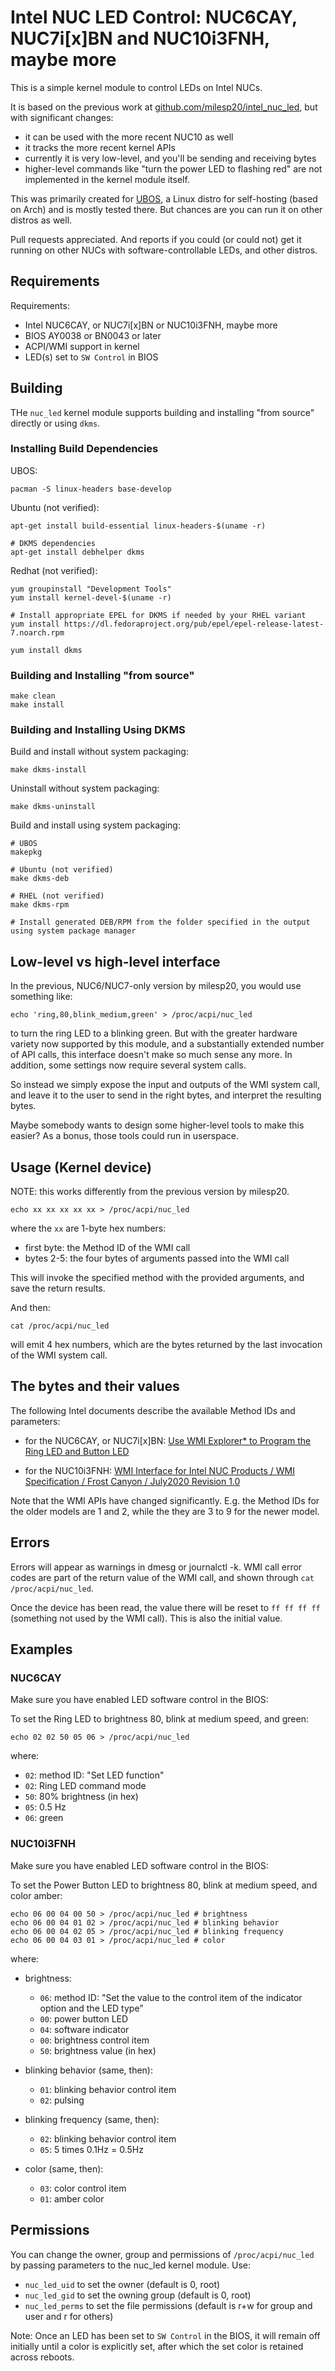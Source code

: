 # Intel NUC LED Control: NUC6CAY, NUC7i[x]BN and NUC10i3FNH, maybe more

This is a simple kernel module to control LEDs on Intel NUCs.

It is based on the previous work at
[github.com/milesp20/intel_nuc_led](https://github.com/milesp20/intel_nuc_led/), but
with significant changes:

* it can be used with the more recent NUC10 as well
* it tracks the more recent kernel APIs
* currently it is very low-level, and you'll be sending and receiving bytes
* higher-level commands like "turn the power LED to flashing red" are not
  implemented in the kernel module itself.

This was primarily created for [UBOS](https://ubos.net/), a Linux distro for
self-hosting (based on Arch) and is mostly tested there. But chances are you
can run it on other distros as well.

Pull requests appreciated. And reports if you could (or could not) get it
running on other NUCs with software-controllable LEDs, and other distros.

## Requirements

Requirements:

* Intel NUC6CAY, or NUC7i[x]BN or NUC10i3FNH, maybe more
* BIOS AY0038 or BN0043 or later
* ACPI/WMI support in kernel
* LED(s) set to `SW Control` in BIOS

## Building

THe `nuc_led` kernel module supports building and installing "from source" directly or using `dkms`.

### Installing Build Dependencies

UBOS:
```
pacman -S linux-headers base-develop
```

Ubuntu (not verified):

```
apt-get install build-essential linux-headers-$(uname -r)

# DKMS dependencies
apt-get install debhelper dkms
```

Redhat (not verified):

```
yum groupinstall "Development Tools"
yum install kernel-devel-$(uname -r)

# Install appropriate EPEL for DKMS if needed by your RHEL variant
yum install https://dl.fedoraproject.org/pub/epel/epel-release-latest-7.noarch.rpm

yum install dkms
```

### Building and Installing "from source"

```
make clean
make install
```

### Building and Installing Using DKMS

Build and install without system packaging:

```
make dkms-install
```

Uninstall without system packaging:

```
make dkms-uninstall
```

Build and install using system packaging:

```
# UBOS
makepkg

# Ubuntu (not verified)
make dkms-deb

# RHEL (not verified)
make dkms-rpm

# Install generated DEB/RPM from the folder specified in the output using system package manager
```

## Low-level vs high-level interface

In the previous, NUC6/NUC7-only version by milesp20, you would use something like:

```
echo 'ring,80,blink_medium,green' > /proc/acpi/nuc_led
```

to turn the ring LED to a blinking green. But with the greater hardware
variety now supported by this module, and a substantially extended number
of API calls, this interface doesn't make so much sense any more. In
addition, some settings now require several system calls.

So instead we simply expose the input and outputs of the WMI system call,
and leave it to the user to send in the right bytes, and interpret the
resulting bytes.

Maybe somebody wants to design some higher-level tools to make this easier?
As a bonus, those tools could run in userspace.

## Usage (Kernel device)

NOTE: this works differently from the previous version by milesp20.

```
echo xx xx xx xx xx > /proc/acpi/nuc_led
```
where the ``xx`` are 1-byte hex numbers:

* first byte: the Method ID of the WMI call
* bytes 2-5: the four bytes of arguments passed into the WMI call

This will invoke the specified method with the provided arguments,
and save the return results.

And then:

```
cat /proc/acpi/nuc_led
```
will emit 4 hex numbers, which are the bytes returned by the last
invocation of the WMI system call.

## The bytes and their values

The following Intel documents describe the available Method IDs and
parameters:

* for the NUC6CAY, or NUC7i[x]BN:
  [Use WMI Explorer* to Program the Ring LED and Button LED](https://www.intel.com/content/www/us/en/support/articles/000023426/intel-nuc/intel-nuc-kits.html)

* for the NUC10i3FNH:
  [WMI Interface for Intel NUC Products / WMI Specification / Frost Canyon / July2020 Revision 1.0](https://www.intel.com/content/dam/support/us/en/documents/intel-nuc/WMI-Spec-Intel-NUC-NUC10ixFNx.pdf)

Note that the WMI APIs have changed significantly. E.g. the Method IDs
for the older models are 1 and 2, while the they are 3 to 9 for the newer
model.

## Errors

Errors will appear as warnings in dmesg or journalctl -k. WMI call
error codes are part of the return value of the WMI call, and shown
through ``cat /proc/acpi/nuc_led``.

Once the device has been read, the value there will be reset to
``ff ff ff ff`` (something not used by the WMI call). This is also the
initial value.

## Examples

### NUC6CAY

Make sure you have enabled LED software control in the BIOS:

To set the Ring LED to brightness 80, blink at medium speed, and green:

```
echo 02 02 50 05 06 > /proc/acpi/nuc_led
```

where:
* `02`: method ID: "Set LED function"
* `02`: Ring LED command mode
* `50`: 80% brightness (in hex)
* `05`: 0.5 Hz
* `06`: green

### NUC10i3FNH

Make sure you have enabled LED software control in the BIOS:

To set the Power Button LED to brightness 80, blink at medium speed, and color amber:

```
echo 06 00 04 00 50 > /proc/acpi/nuc_led # brightness
echo 06 00 04 01 02 > /proc/acpi/nuc_led # blinking behavior
echo 06 00 04 02 05 > /proc/acpi/nuc_led # blinking frequency
echo 06 00 04 03 01 > /proc/acpi/nuc_led # color

```

where:

* brightness:

  * `06`: method ID: "Set the value to the control item of the indicator option and the LED type"
  * `00`: power button LED
  * `04`: software indicator
  * `00`: brightness control item
  * `50`: brightness value (in hex)

* blinking behavior (same, then):

  * `01`: blinking behavior control item
  * `02`: pulsing

* blinking frequency (same, then):

  * `02`: blinking behavior control item
  * `05`: 5 times 0.1Hz = 0.5Hz

* color (same, then):

  * `03`: color control item
  * `01`: amber color

## Permissions

You can change the owner, group and permissions of `/proc/acpi/nuc_led` by
passing parameters to the nuc_led kernel module. Use:

* `nuc_led_uid` to set the owner (default is 0, root)
* `nuc_led_gid` to set the owning group (default is 0, root)
* `nuc_led_perms` to set the file permissions (default is r+w for
  group and user and r for others)

Note: Once an LED has been set to `SW Control` in the BIOS, it will
remain off initially until a color is explicitly set, after which the set
color is retained across reboots.
